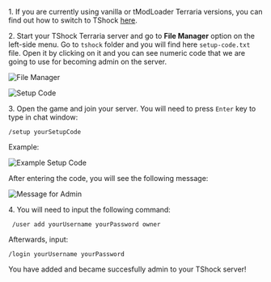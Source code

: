 1\. If you are currently using vanilla or tModLoader Terraria versions, you can find out how to switch to TShock [here](How_to_switch_between_vanilla_Terraria,_tModLoader_and_TShock.md).

2\. Start your TShock Terraria server and go to **File Manager** option on the left-side menu. Go to `tshock` folder and you will find here `setup-code.txt` file. Open it by clicking on it and you can see numeric code that we are going to use for becoming admin on the server. 

![File Manager](../images/file-manager.png)

![Setup Code](../images/setup-code.png)

3\. Open the game and join your server. You will need to press `Enter` key to type in chat window:
```
/setup yourSetupCode
```
Example:

![Example Setup Code](../images/example-setup-code.png)

After entering the code, you will see the following message:

![Message for Admin](../images/message-admin.png)

4\. You will need to input the following command:
```
 /user add yourUsername yourPassword owner
```
Afterwards, input:
```
/login yourUsername yourPassword
```

You have added and became succesfully admin to your TShock server!